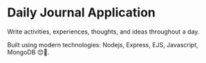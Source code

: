# Daily Journal Application

Write activities, experiences, thoughts, and ideas throughout a day.

Built using modern technologies: Nodejs, Express, EJS, Javascript, MongoDB 😊🤍. 